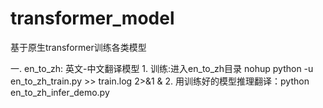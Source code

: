 # transformer_model
基于原生transformer训练各类模型

一. en_to_zh: 英文-中文翻译模型
    1. 训练:进入en_to_zh目录 nohup python -u en_to_zh_train.py >> train.log 2>&1 &
    2. 用训练好的模型推理翻译：python en_to_zh_infer_demo.py

